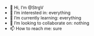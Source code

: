 - 👋 Hi, I’m @StrgV
- 👀 I’m interested in: everything
- 🌱 I’m currently learning: everything
- 💞️ I’m looking to collaborate on: nothing
- 📫 How to reach me: sure

<!---
StrgV/StrgV is a ✨ special ✨ repository because its `README.md` (this file) appears on your GitHub profile.
You can click the Preview link to take a look at your changes.
--->
